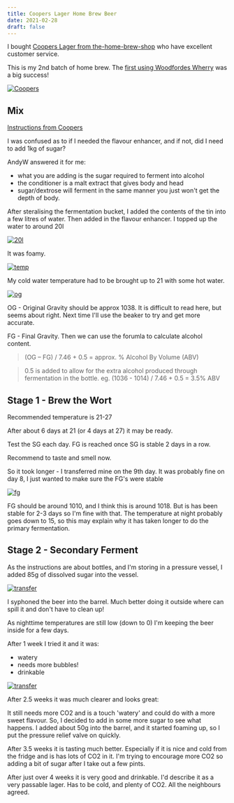 ```yaml
---
title: Coopers Lager Home Brew Beer 
date: 2021-02-28
draft: false
---
```


I bought [Coopers Lager from the-home-brew-shop](https://www.the-home-brew-shop.co.uk/acatalog/Coopers_40_pint_Lager_Beer_Kit.html) who have excellent customer service.

This is my 2nd batch of home brew. The [first using Woodfordes Wherry](/2021/01/24/how-to-get-started-home-brewing-beer-woodfordes-wherry/) was a big success!

[![Coopers](/images/2021-02-28/coopers.jpg "Coopers")](/images/2021-02-28/coopers.jpg)

## Mix 

[Instructions from Coopers](https://beer101.diybeer.com/instructions/international-series)

I was confused as to if I needed the flavour enhancer, and if not, did I need to add 1kg of sugar?

AndyW answered it for me:

- what you are adding is the sugar required to ferment into alcohol
- the conditioner is a malt extract that gives body and head
- sugar/dextrose will ferment in the same manner you just won't get the depth of body.


After steralising the fermentation bucket, I added the contents of the tin into a few litres of water. Then added in the flavour enhancer. I topped up the water to around 20l


[![20l](/images/2021-02-28/20l.jpg "20l")](/images/2021-02-28/20l.jpg)

It was foamy.

[![temp](/images/2021-02-28/temp.jpg "temp")](/images/2021-02-28/temp.jpg)

My cold water temperature had to be brought up to 21 with some hot water.

[![og](/images/2021-02-28/og.jpg "og")](/images/2021-02-28/og.jpg)

OG - Original Gravity should be approx 1038. It is difficult to read here, but seems about right. Next time I'll use the beaker to try and get more accurate.

FG - Final Gravity. Then we can use the forumla to calculate alcohol content.

> (OG – FG) / 7.46 + 0.5 = approx. % Alcohol By Volume (ABV)

> 0.5 is added to allow for the extra alcohol produced through fermentation in the bottle. eg. (1036 - 1014) / 7.46 + 0.5 = 3.5% ABV 

## Stage 1 - Brew the Wort

Recommended temperature is 21-27

After about 6 days at 21 (or 4 days at 27) it may be ready.

Test the SG each day. FG is reached once SG is stable 2 days in a row.

Recommend to taste and smell now.

So it took longer - I transferred mine on the 9th day. It was probably fine on day 8, I just wanted to make sure the FG's were stable

[![fg](/images/2021-02-28/fg.jpg "fg")](/images/2021-02-28/fg.jpg)

FG should be around 1010, and I think this is around 1018. But is has been stable for 2-3 days so I'm fine with that. The temperature at night probably goes down to 15, so this may explain why it has taken longer to do the primary fermentation.

## Stage 2 - Secondary Ferment

As the instructions are about bottles, and I'm storing in a pressure vessel, I added 85g of dissolved sugar into the vessel.

[![transfer](/images/2021-02-28/transfer.jpg "transfer")](/images/2021-02-28/transfer.jpg)

I syphoned the beer into the barrel. Much better doing it outside where can spill it and don't have to clean up!

As nighttime temperatures are still low (down to 0) I'm keeping the beer inside for a few days.

After 1 week I tried it and it was:

- watery
- needs more bubbles!
- drinkable


[![transfer](/images/2021-02-28/week2.jpg "transfer")](/images/2021-02-28/week2.jpg)

After 2.5 weeks it was much clearer and looks great:

It still needs more CO2 and is a touch 'watery' and could do with a more sweet flavour. So, I decided to add in some more sugar to see what happens. I added about 50g into the barrel, and it started foaming up, so I put the pressure relief valve on quickly.

After 3.5 weeks it is tasting much better. Especially if it is nice and cold from the fridge and is has lots of CO2 in it. I'm trying to encourage more CO2 so adding a bit of sugar after I take out a few pints.

After just over 4 weeks it is very good and drinkable. I'd describe it as a very passable lager. Has to be cold, and plenty of CO2. All the neighbours agreed.